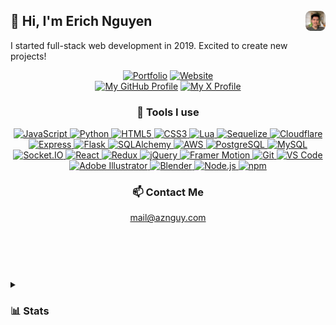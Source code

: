 <!-- Credits to Enji Kusnadi - https://github.com/enjidev -->
<!-- <a href="#">
  <picture>
    <source media="(prefers-color-scheme: dark)" srcset="./header-dark.svg">
    <source media="(prefers-color-scheme: light)" srcset="./header.svg" />
    <img alt="Erich Nguyen — Full-Stack Software Engineer" src="./header.svg" width="100%" />
  </picture>
</a> -->

## 👋 Hi, I'm Erich Nguyen <img alt="Erich Nguyen Small Portrait" src="./PortraitSmall.webp" width="32px" style="transform: translateY(-4px); border-radius: 25%; float: right;"/>
I started full-stack web development in 2019. Excited to create new projects!

<header>
  <div align="center">
    <a href="https://portfolio-rj8d.onrender.com/"><img alt="Portfolio" src="https://img.shields.io/badge/%E2%80%8B-Portfolio-28b061?style=flat&logo=reverbnation&logoColor=white"></a>
    <a href="https://aznguy.com"><img alt="Website" src="https://img.shields.io/badge/Website-aznguy.com-blue?style=flat&logo=safari&logoColor=white"></a>
    <br/>
    <a href="https://github.com/aznguymp4"><img alt="My GitHub Profile" src="https://img.shields.io/badge/GitHub-aznguymp4-blue?style=flat&logo=github&logoColor=white"></a>
    <a href="https://x.com/aznguymp4"><img alt="My X Profile" src="https://img.shields.io/badge/Twitter-aznguymp4-blue?style=flat&logo=x&logoColor=white"></a>
  </div>
  <h3>🔧 Tools I use</h3>
  <div align="center">
    <a href='https://developer.mozilla.org/en-US/docs/Glossary/JavaScript'>
      <img title="JavaScript" width="32px" src="https://cdn.jsdelivr.net/gh/devicons/devicon@latest/icons/javascript/javascript-original.svg" />
    </a>
    <a href='https://www.python.org/'>
      <img title="Python" width="32px" src="https://cdn.jsdelivr.net/gh/devicons/devicon@latest/icons/python/python-original.svg" />
    </a>
    <a href='https://www.w3schools.com/html/'>
      <img title="HTML5" width="32px" src="https://cdn.jsdelivr.net/gh/devicons/devicon@latest/icons/html5/html5-original-wordmark.svg" />
    </a>
    <a href='https://www.w3schools.com/css/'>
      <img title="CSS3" width="32px" src="https://cdn.jsdelivr.net/gh/devicons/devicon@latest/icons/css3/css3-original-wordmark.svg" />
    </a>
    <a href='https://www.lua.org/about.html'>
      <img title="Lua" width="32px" src="https://cdn.jsdelivr.net/gh/devicons/devicon@latest/icons/lua/lua-original.svg" />
    </a>
    <a href='https://sequelize.org/'>
      <img title="Sequelize" width="32px" src="https://cdn.jsdelivr.net/gh/devicons/devicon@latest/icons/sequelize/sequelize-original.svg" />
    </a>
    <a href='https://www.cloudflare.com/'>
      <img title="Cloudflare" width="32px" src="https://cdn.jsdelivr.net/gh/devicons/devicon@latest/icons/cloudflare/cloudflare-original.svg" />
    </a>
    <a href='https://expressjs.com/'>
      <img title="Express" width="32px" src="https://cdn.jsdelivr.net/gh/devicons/devicon@latest/icons/express/express-original.svg" />
    </a>
    <a href='https://flask.palletsprojects.com/'>
      <img title="Flask" width="32px" src="https://cdn.jsdelivr.net/gh/devicons/devicon@latest/icons/flask/flask-original.svg" />
    </a>
    <a href='https://www.sqlalchemy.org/'>
      <img title="SQLAlchemy" width="32px" src="https://cdn.jsdelivr.net/gh/devicons/devicon@latest/icons/sqlalchemy/sqlalchemy-original.svg" />
    </a>
    <a href='https://aws.amazon.com/pm/serv-s3'>
      <img title="AWS" width="32px" src="https://cdn.jsdelivr.net/gh/devicons/devicon@latest/icons/amazonwebservices/amazonwebservices-original-wordmark.svg" />
    </a>
    <a href='https://www.postgresql.org/'>
      <img title="PostgreSQL" width="32px" src="https://cdn.jsdelivr.net/gh/devicons/devicon@latest/icons/postgresql/postgresql-original-wordmark.svg" />
    </a>
    <a href='https://www.mysql.com/'>
      <img title="MySQL" width="32px" src="https://cdn.jsdelivr.net/gh/devicons/devicon@latest/icons/mysql/mysql-original-wordmark.svg" />
    </a>
    <a href='https://socket.io/'>
      <img title="Socket.IO" width="32px" src="https://cdn.jsdelivr.net/gh/devicons/devicon@latest/icons/socketio/socketio-original.svg" />
    </a>
    <a href='https://react.dev/'>
      <img title="React" width="32px" src="https://cdn.jsdelivr.net/gh/devicons/devicon@latest/icons/react/react-original.svg" />
    </a>
    <a href='https://redux.js.org/'>
      <img title="Redux" width="32px" src="https://cdn.jsdelivr.net/gh/devicons/devicon@latest/icons/redux/redux-original.svg" />
    </a>
    <a href='https://jquery.com/'>
      <img title="jQuery" width="32px" src="https://cdn.jsdelivr.net/gh/devicons/devicon@latest/icons/jquery/jquery-plain-wordmark.svg" />
    </a>
    <a href='https://www.framer.com/motion/'>
      <img title="Framer Motion" width="32px" src="https://cdn.jsdelivr.net/gh/devicons/devicon@latest/icons/framermotion/framermotion-original.svg" />
    </a>
    <a href='https://git-scm.com/'>
      <img title="Git" width="32px" src="https://cdn.jsdelivr.net/gh/devicons/devicon@latest/icons/git/git-original.svg" />
    </a>
    <a href='https://code.visualstudio.com/'>
      <img title="VS Code" width="32px" src="https://cdn.jsdelivr.net/gh/devicons/devicon@latest/icons/vscode/vscode-original.svg" />
    </a>
    <a href='https://www.adobe.com/products/illustrator.html'>
      <img title="Adobe Illustrator" width="32px" src="https://cdn.jsdelivr.net/gh/devicons/devicon@latest/icons/illustrator/illustrator-line.svg" />
    </a>
    <a href='https://www.blender.org/'>
      <img title="Blender" width="32px" src="https://cdn.jsdelivr.net/gh/devicons/devicon@latest/icons/blender/blender-original.svg" />
    </a>
    <a href='https://nodejs.org/en/about'>
      <img title="Node.js" width="32px" src="https://cdn.jsdelivr.net/gh/devicons/devicon@latest/icons/nodejs/nodejs-original-wordmark.svg" />
    </a>
    <a href='https://www.npmjs.com/about'>
      <img title="npm" width="32px" src="https://cdn.jsdelivr.net/gh/devicons/devicon@latest/icons/npm/npm-original-wordmark.svg" />
    </a>
  </div>

  <h3>📫 Contact Me</h3>
  <a href="mailto:mail@aznguy.com">mail@aznguy.com</a>
</header>
<br/><br/>
<details>
  <summary>
    <h3>📊 Stats</h3>
  </summary>
  <div>
    <br/>
    <div>
      <a href="https://github.com/aznguymp4">
        <img alt="Weekly GitHub profile views" src="https://komarev.com/ghpvc/?username=aznguymp4&style=flat&color=blue&label=Weekly+GitHub+profile+views" />
      </a>
      <br/><br/>
    </div>
    <div>
      <a href="https://github.com/aznguymp4?tab=repositories&q=&type=&language=&sort=stargazers">
        <picture>
          <source media="(prefers-color-scheme: dark)" srcset="https://github-readme-stats.vercel.app/api?username=aznguymp4&show_icons=true&title_color=6687ff&icon_color=304269&bg_color=90,101623,080b11&text_color=dce2ef&border_color=1e293b&text_bold=false&count_private=true&ring_color=6687ff">
          <source media="(prefers-color-scheme: light)" srcset="https://github-readme-stats.vercel.app/api?username=aznguymp4" />
          <img alt="Erich Nguyen's GitHub Stats" src="https://github-readme-stats.vercel.app/api?username=aznguymp4&show_icons=true&title_color=6687ff&icon_color=304269&bg_color=90,101623,080b11&text_color=dce2ef&border_color=1e293b&text_bold=false&count_private=true&ring_color=6687ff" />
        </picture>
      </a>
      <br/><br/>
      <a href="https://github.com/aznguymp4?tab=repositories&q=&type=&language=&sort=stargazers">
        <picture>
          <source media="(prefers-color-scheme: dark)" srcset="https://github-readme-stats.vercel.app/api/top-langs/?layout=compact&username=aznguymp4&show_icons=true&title_color=6687ff&icon_color=304269&bg_color=90,101623,080b11&text_color=dce2ef&border_color=1e293b&text_bold=false&count_private=true">
          <source media="(prefers-color-scheme: light)" srcset="https://github-readme-stats.vercel.app/api/top-langs/?layout=compact&username=aznguymp4&count_private=true" />
          <img alt="Erich Nguyen's Most Used Languages" src="https://github-readme-stats.vercel.app/api/top-langs/?layout=compact&username=aznguymp4&show_icons=true&title_color=6687ff&icon_color=304269&bg_color=90,101623,080b11&text_color=dce2ef&border_color=1e293b&text_bold=false&count_private=true" />
        </picture>
      </a>
    </div>
  </div>
</details>

<!--
**aznguymp4/aznguymp4** is a ✨ _special_ ✨ repository because its `README.md` (this file) appears on your GitHub profile.

Here are some ideas to get you started:

- 🔭 I’m currently working on ...
- 🌱 I’m currently learning ...
- 👯 I’m looking to collaborate on ...
- 🤔 I’m looking for help with ...
- 💬 Ask me about ...
- 📫 How to reach me: ...
- 😄 Pronouns: ...
- ⚡ Fun fact: ...
-->
